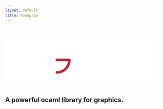 ```yaml
---
layout: default
title: Homepage
---
```


# ![OGAML](img/header.png)

## A powerful ocaml library for graphics.
